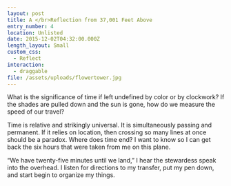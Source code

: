 ```yaml
---
layout: post
title: A </br>Reflection from 37,001 Feet Above
entry_number: 4
location: Unlisted
date: 2015-12-02T04:32:00.000Z
length_layout: Small
custom_css:
  - Reflect
interaction:
  - draggable
file: /assets/uploads/flowertower.jpg
---
```

What is the significance of time if left undefined by color or by clockwork? If the shades are pulled down and the sun is gone, how do we measure the speed of our travel? 

Time is relative and strikingly universal. It is simultaneously passing and permanent. If it relies on location, then crossing so many lines at once should be a <span class="blackletter">paradox</span>. Where does time end? I want to know so I can get back the six hours that were taken from me on this plane.

“We have twenty-five minutes until we land,” I hear the stewardess speak into the overhead. I listen for directions to my transfer, put my pen down, and start begin to organize my things.